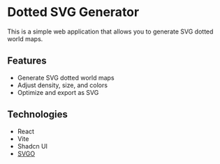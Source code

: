 # Dotted SVG Generator

This is a simple web application that allows you to generate SVG dotted world maps.

## Features

- Generate SVG dotted world maps
- Adjust density, size, and colors
- Optimize and export as SVG

## Technologies

- React
- Vite
- Shadcn UI
- [SVGO](https://github.com/svg/svgo)
